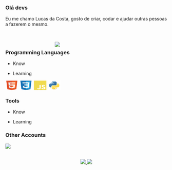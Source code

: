 ### Olá devs
Eu me chamo Lucas da Costa, gosto de criar, codar e ajudar outras pessoas a fazerem o mesmo.
  ##
<div style="display: inline_block"><br>
  <img align="right" width="350" height="auto" src="https://i2.wp.com/allhtaccess.info/wp-content/uploads/2018/03/programming.gif?fit=1281%2C716&ssl=1" />
  
  ### Programming Languages
  
  - Know
  
  - Learning
  
  <img align="center" alt="Lucas-HTML" height="30" width="40" src="https://raw.githubusercontent.com/devicons/devicon/master/icons/html5/html5-original.svg">
  <img align="center" alt="Lucas-CSS" height="30" width="40" src="https://raw.githubusercontent.com/devicons/devicon/master/icons/css3/css3-original.svg">
  <img align="center" alt="Lucas-Js" height="30" width="40" src="https://raw.githubusercontent.com/devicons/devicon/master/icons/javascript/javascript-plain.svg">
  <img align="center" alt="Lucas-Python" height="30" width="40" src="https://raw.githubusercontent.com/devicons/devicon/master/icons/python/python-original.svg">
  
  ### Tools
  
  - Know
  
  - Learning
  
</div>

<div> 
  
  
  ### Other Accounts
  
  <a href="https://www.linkedin.com/in/lucascostass/" target="_blank"><img src="https://img.shields.io/badge/-LinkedIn-%230077B5?style=for-the-badge&logo=linkedin&logoColor=white" target="_blank"></a> 
 
  ##
 
</div>

  <div align="center">
  <a href="https://github.com/lucascostass">
  <img height="180em" src="https://github-readme-stats.vercel.app/api?username=lucascostass&show_icons=true&theme=dracula&include_all_commits=true&count_private=true"/>
  <img height="180em" src="https://github-readme-stats.vercel.app/api/top-langs/?username=lucascostass&layout=compact&langs_count=7&theme=dracula"/>
  </div>
